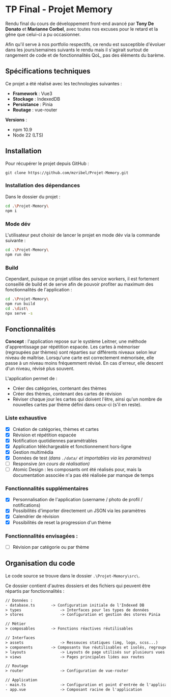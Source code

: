 # TP Final - Projet Memory

Rendu final du cours de développement front-end avancé par **Tony De Donato** et **Marianne Corbel**, avec toutes nos excuses pour le retard et la gêne que celui-ci a pu occasionner.

Afin qu'il serve à nos portfolio respectifs, ce rendu est susceptible d'évoluer dans les jours/semaines suivants le rendu mais il s'agirait surtout de rangement de code et de fonctionnalités QoL, pas des éléments du barème.

## Spécifications techniques

Ce projet a été réalisé avec les technologies suivantes :
- **Framework** : Vue3
- **Stockage** : IndexedDB 
- **Persistance** : Pinia
- **Routage** : vue-router 

**Versions** :
- npm 10.9
- Node 22 (LTS)

## Installation

Pour récupérer le projet depuis GitHub : 
```
git clone https://github.com/mzribel/Projet-Memory.git
```
### Installation des dépendances
Dans le dossier du projet : 
```bash
cd .\Projet-Memory\
npm i
```
### Mode dév
L'utilisateur peut choisir de lancer le projet en mode dév via la commande suivante : 
```bash
cd .\Projet-Memory\
npm run dev
```
### Build 
Cependant, puisque ce projet utilise des service workers, il est fortement conseillé de build et de serve afin de pouvoir profiter au maximum des fonctionnalités de l'application :
```bash
cd .\Projet-Memory\
npm run build
cd .\dist\
npx serve -s
```

## Fonctionnalités
**Concept** : l'application repose sur le système Leitner, une méthode d'apprentissage par répétition espacée. Les cartes à mémoriser (regroupées par thèmes) sont réparties sur différents niveaux selon leur niveau de maîtrise. Lorsqu'une carte est correctement mémorisée, elle passe à un niveau moins fréquemment révisé. En cas d'erreur, elle descent d'un niveau, révisé plus souvent. 

L'application permet de :
- Créer des catégories, contenant des thèmes
- Créer des thèmes, contenant des cartes de révision
- Réviser chaque jour les cartes qui doivent l'être, ainsi qu'un nombre de nouvelles cartes par thème défini dans ceux-ci (s'il en reste).
 
### Liste exhaustive
- [x] Création de catégories, thèmes et cartes
- [x] Révision et répétition espacée
- [x] Notification quotidiennes paramétrables
- [x] Application téléchargeable et fonctionnement hors-ligne 
- [x] Gestion multimédia
- [X] Données de test *(dans `./data/` et importables via les paramètres)*
- [ ] Responsive *(en cours de réalisation)*
- [ ] Atomic Design : les composants ont été réalisés pour, mais la documentation associée n'a pas été réalisée par manque de temps

### Fonctionnalités supplémentaires
- [x] Personnalisation de l'application (username / photo de profil / notifications)
- [x]  Possibilités d'importer directement un JSON via les paramètres
- [x] Calendrier de révision
- [x] Possibilités de reset la progression d'un thème

### Fonctionnalités envisagées :
- [ ] Révision par catégorie ou par thème

## Organisation du code
Le code source se trouve dans le dossier `.\Projet-Memory\src\`.

Ce dossier contient d'autres dossiers et des fichiers qui peuvent être répartis par fonctionnalités :
```txt
// Données :
- database.ts		-> Configuration initiale de l'Indexed DB
> types					-> Interfaces pour les types de données
> stores				-> Configuration et gestion des stores Pinia

// Métier 
> composables		-> Fonctions réactives réutilisables

// Interfaces
> assets				-> Ressouces statiques (img, logo, scss...)
> components		-> Composants Vue réutilisables et isolés, regroupés par fonctionnalité
> layouts				-> Layouts de page utilisés sur plusieurs vues 
> views					-> Pages principales liées aux routes

// Routage
> router				-> Configuration de vue-router

// Application
- main.ts				-> Configuration et point d'entrée de l'application
- app.vue				-> Composant racine de l'application			
```
